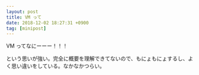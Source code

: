 ```yaml
---
layout: post
title: VM って
date: 2018-12-02 18:27:31 +0900
tag: [minipost]
---
```


VM ってなにーーー！！！

という思いが強い。完全に概要を理解できてないので、もにょもにょするし、よく思い違いをしている。なかなかつらい。
